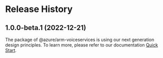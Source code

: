 # Release History
    
## 1.0.0-beta.1 (2022-12-21)

The package of @azure/arm-voiceservices is using our next generation design principles. To learn more, please refer to our documentation [Quick Start](https://aka.ms/js-track2-quickstart).
